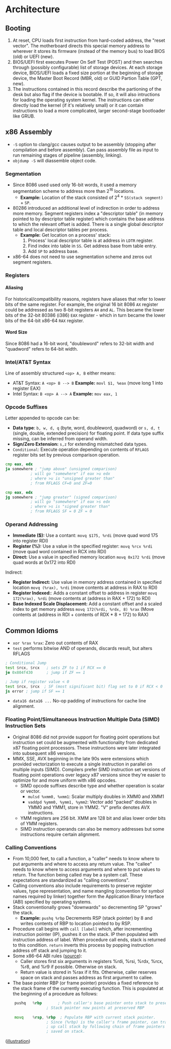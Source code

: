 # Architecture

## Booting
1. At reset, CPU loads first instruction from hard-coded address, the "reset vector".  The motherboard directs this special memory address to wherever it stores its firmware (instead of the memory bus) to load BIOS (old) or UEFI (new).
1. BIOS/UEFI first executes Power On Self Test (POST) and then searches through (possibly configurable) list of storage devices.  At each storage device, BIOS/UEFI loads a fixed size portion at the beginning of storage device, the Master Boot Record (MBR, old) or GUID Partion Table (GPT, new).
1. The instructions contained in this record describe the partioning of the desk but also flag if the device is bootable.  If so, it will also intructions for loading the operating system kernel.  The instructions can either directly load the kernel (if it's relatively small) or it can contain instructions to load a more complicated, larger second-stage bootloader like GRUB.

## x86 Assembly
* `-S` option to clang/gcc causes output to be assembly (stopping after compilation and before assembly).  Can pass assembly file as input to run remaining stages of pipeline (assembly, linking).
* `objdump -S` will diassemble object code.
### Segmentation
* Since 8086 used used only 16-bit words, it used a memory segmentation scheme to address more than 2<sup>16</sup> locations.
  * **Example:** Location of the stack consisted of 2<sup>4</sup> * `SS(stack segment)` + `SP`.
* 80286 introduced an additional level of indirection in order to address more memory.  Segment registers index a "descriptor table" (in memory pointed to by descriptor table register) which contains the base address to which the relevant offset is added.  There is a single global descriptor table and local descriptor tables per process.
  * **Example:** Get location on a process' stack:
      1. Process' local descriptor table is at address in `LDTR` register.
      2. Find index into table in `SS`.  Get address base from table entry.
      3. Add `SP` to address base.
* x86-64 does not need to use segmentation scheme and zeros out segment registers.
### Registers
#### Aliasing
For historical/compatibility reasons, registers have aliases that refer to lower bits of the same register.  For example, the original 16 bit 8086 `AX` register could be addressed as two 8-bit registers `AH` and `AL`.  This became the lower bits of the 32-bit 80386 (i386) `EAX` register - which in turn became the lower bits of the 64-bit x86-64 `RAX` register.
#### Word Size
Since 8086 had a 16-bit word, "doubleword" refers to 32-bit width and "quadword" refers to 64-bit width.
### Intel/AT&T Syntax
Line of assembly structured `<op> A, B` either means:
  * AT&T Syntax: `A <op> B --> B`  **Example:** `movl $1, %eax` (move long 1 into register EAX)
  * Intel Syntax: `B <op> A --> A`  **Example:** `mov eax, 1`
### Opcode Suffixes
Letter appended to opcode can be:
  * **Data type**: `b, w, d, q` (byte, word, doubleword, quadword) or `s, d, t` (single, double, extended precision) for floating point.  If data type suffix missing, can be inferred from operand width.
  * **Sign/Zero Extension:** `s,z` for extending mismatched data types.
  * `Conditional`: Execute operation depending on contents of `RFLAGS` register bits set by previous comparison operation.
  ```asm
cmp eax, edx
ja somewhere ; "jump above" (unsigned comparison)
             ; will go "somewhere" if eax >u edx
             ; where >u is "unsigned greater than"
             ; from RFLAGS CF=0 and ZF=0

cmp eax, edx
jg somewhere ; "jump greater" (signed comparison)
             ; will go "somewhere" if eax >s edx
             ; where >s is "signed greater than"
             ; from RFLAGS SF = 0 ZF = 0
  ```
### Operand Addressing
* **Immediate ($):** Use a contant: `movq $175, %rdi` (move quad word 175 into register RDI)
* **Register (%):** Use a value in the specified register: `movq %rcx %rdi` (move quad word contained in RCX into RDI)
* **Direct:** Use a value in specified memory location `movq 0x172 %rdi` (move quad words at 0x172 into RDI)

Indirect:
* **Register Indirect:** Use value in memory address contained in specified location `movq (%rax), %rdi` (move contents at address in RAX to RDI)
* **Register Indexed:**: Adds a constant offset to address in register `movq 172(%rax), %rdi` (move contents at (address in RAX + 172) to RDI)
* **Base Indexed Scale Displacement:** Add a constant offset and a scaled index to get memory address `movq 172(%rdi, %rdx, 8) %rax` (Move contents at (address in RDI + contents of RDX * 8 + 172) to RAX)
## Common Idioms
* `xor %rax %rax`: Zero out contents of RAX
* `test` performs bitwise AND of operands, discards result, but alters RFLAGS
```asm
; Conditional Jump
test $rcx, $rcx   ; sets ZF to 1 if RCX == 0
je 0x804f430      ; jump if ZF == 1

; Jump if register value < 0
test $rcx, $rcx  ; SF (most significant bit) flag set to 0 if RCX < 0
js error ; jump if SF == 1
```
* `data16 data16 ...` No-op padding of instructions for cache line alignment.
### Floating Point/Simultaneous Instruction Multiple Data (SIMD) Instruction Sets
* Original 8086 did not provide support for floating point operations but instruction set could be augmented with functionality from dedicated x87 floating point processors.  These instructions were later integrated into subsequent x86 versions.
* MMX, SSE, AVX beginning in the late 90s were extensions which provided vectorization to execute a single instruction in parallel on multiple inputs (SIMD).  Compilers prefer SIMD instruction set versions of floating point operations over legacy x87 versions since they're easier to optimize for and more uniform with x86 opcodes.
  * SIMD opcode suffixes describe type and whether operation is scalar or vector.
    * `mulsd %xmm0, %xmm1`: Scalar multiply doubles in XMM0 and XMM1
    * `vaddpd %ymm0, %ymm1, %ymm2`: Vector add "packed" doubles in YMM0 and YMM1, store in YMM2.  "V" prefix denotes AVX instructions.
  * YMM registers are 256 bit.  XMM are 128 bit and alias lower order bits of YMM registers.
  * SIMD instruction operands can also be memory addresses but some instructions require certain alignment.
### Calling Conventions
* From 10,000 feet, to call a function, a "caller" needs to know where to put arguments and where to access any return value.  The "callee" needs to know where to access arguments and where to put values to return.  The function being called may be a system call.  These expectations are standardized as "calling conventions".
* Calling conventions also include requirements to preserve register values, type representation, and name mangling (convention for symbol names required by linker) together form the Application Binary Interface (ABI) specified by operating systems.
* Stack conventionally grows "downwards" so decrementing SP "grows" the stack.
  * **Example:** `pushq %rbp` Decrements RSP (stack pointer) by 8 and writes contents of RBP to location pointed to by RSP.
* Procedure call begins with `call [label]` which, after incrementing instruction pointer (IP), pushes it on the stack.  IP then populated with instruction address of label.  When procedure call ends, stack is returned to this condition.  `return` inverts this process by popping instruction address off stack and jumping to it.
* Some x86-64 ABI rules ([source](https://cs61.seas.harvard.edu/site/2018/Asm1/)):
  * Caller stores first six arguments in registers  %rdi, %rsi, %rdx, %rcx, %r8, and %r9 if possible.  Otherwise on stack.
  * Return value is stored in %rax if it fits.  Otherwise, caller reserves space on stack and passes address as first argument to callee.
* The base pointer RBP (or frame pointer) provides a fixed reference to the stack frame of the currently executing function.  This is populated at the beginning of a procedure as follows:
```asm
	pushq	%rbp       ; Push caller's base pointer onto stack to preserve it.
                  ; Stack pointer now points at preserved RBP
                  
	movq	%rsp, %rbp  ; Populate RBP with current stack pointer.
                  ; Since (%rbp) is the caller's frame pointer, can trace
                  ; up call stack by following chain of frame pointers
                  ; saved on stack.
```
([illustration](https://cs61.seas.harvard.edu/site/img/stack-2018-03.png))
